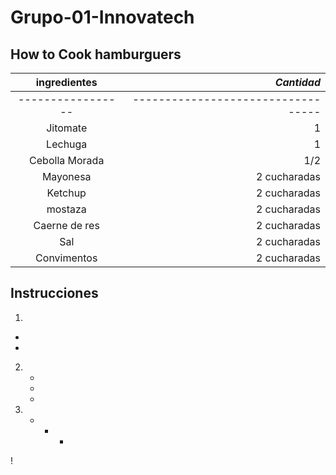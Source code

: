 # Grupo-01-Innovatech
## How to Cook hamburguers
| **ingredientes**                   |                 *Cantidad*             |
| :-----------------------------: | ------------------------------------: |
|-----------------|----------------------------------|
| Jitomate        |      1         |
| Lechuga         |      1         |
| Cebolla Morada  |      1/2       |
| Mayonesa        |  2 cucharadas  | 
| Ketchup         |  2 cucharadas  | 
| mostaza         |  2 cucharadas  | 
| Caerne de res   |  2 cucharadas  | 
| Sal             |  2 cucharadas  | 
| Convimentos     |  2 cucharadas  | 

## Instrucciones 

1. 
  -
   -
2.
   -
    -
     -
3. 
   -
     -
       -
    
     
!






